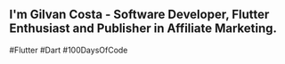 ## I'm Gilvan Costa - Software Developer, Flutter Enthusiast and Publisher in Affiliate Marketing. 
#Flutter
#Dart
#100DaysOfCode
##
